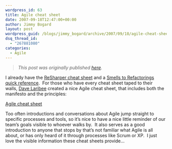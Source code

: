 ```yaml
---
wordpress_id: 63
title: Agile cheat sheet
date: 2007-09-18T12:47:00+00:00
author: Jimmy Bogard
layout: post
wordpress_guid: /blogs/jimmy_bogard/archive/2007/09/18/agile-cheat-sheet.aspx
dsq_thread_id:
  - "267881080"
categories:
  - Agile
---
```

> _This post was originally published [here](http://grabbagoft.blogspot.com/2007/09/agile-cheat-sheet.html)._

I already have the [ReSharper cheat sheet](http://www.jetbrains.com/resharper/documentation/ReSharper30DefaultKeymap.pdf)&nbsp;and a&nbsp;[Smells to Refactorings quick reference](http://www.lostechies.com/blogs/jimmy_bogard/archive/2007/09/10/smells-to-refactorings-quick-reference.aspx).&nbsp; For those who have every cheat sheet taped to their walls,&nbsp;[Dave Laribee](http://laribee.com/blog/)&nbsp;created a nice Agile cheat sheet, that includes both the manifesto and the principles:

[Agile cheat sheet](http://laribee.com/files/agile-cheat-sheet.pdf)

Too often introductions and conversations about Agile jump straight to specific processes and tools, so it&#8217;s nice to have a nice little reminder of our team&#8217;s goals visible to whoever walks by.&nbsp; It also serves as a good introduction to anyone that stops by that&#8217;s not familiar what Agile is all about, or has only heard of it through processes like Scrum or XP.&nbsp; I just love the visible information these cheat sheets provide&#8230;